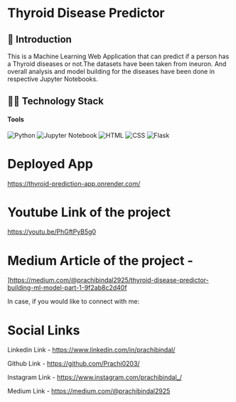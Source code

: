 # Thyroid Disease Predictor
## 👀 Introduction

This is a Machine Learning Web Application that can predict if a person has a Thyroid diseases or not.The datasets have been taken from ineuron. And overall analysis and model building for the diseases have been done in respective Jupyter Notebooks.
## 👩‍💻 Technology Stack

#### **Tools**

<img alt="Python" src="https://img.shields.io/badge/Python-3776AB?style=for-the-badge&logo=python&logoColor=white"/> 
<img alt="Jupyter Notebook" src="https://img.shields.io/badge/Jupyter-F37626.svg?&style=for-the-badge&logo=Jupyter&logoColor=white"/> 
<img alt="HTML" src="https://img.shields.io/badge/HTML-239120?style=for-the-badge&logo=html5&logoColor=white"/> 
<img alt="CSS" src="https://img.shields.io/badge/CSS-239120?&style=for-the-badge&logo=css3&logoColor=white"/> 
<img alt="Flask" src="https://img.shields.io/badge/Flask-000000?style=for-the-badge&logo=flask&logoColor=white"/> 


# Deployed App

https://thyroid-prediction-app.onrender.com/


# Youtube Link of the project

https://youtu.be/PhGftPyB5g0

# Medium Article of the project - 

]https://medium.com/@prachibindal2925/thyroid-disease-predictor-building-ml-model-part-1-9f2ab8c2d40f

In case, if you would like to connect with me:

# Social Links
Linkedin Link - https://www.linkedin.com/in/prachibindal/

Github Link - https://github.com/Prachi0203/

Instagram Link - https://www.instagram.com/prachibindal_/

Medium Link - https://medium.com/@prachibindal2925
